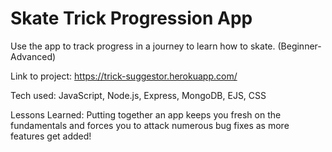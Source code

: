 <h1> Skate Trick Progression App </h1>

Use the app to track progress in a journey to learn how to skate. (Beginner-Advanced)

Link to project: https://trick-suggestor.herokuapp.com/

Tech used: JavaScript, Node.js, Express, MongoDB, EJS, CSS

Lessons Learned: Putting together an app keeps you fresh on the fundamentals and forces you to attack numerous bug fixes as more features get added!
